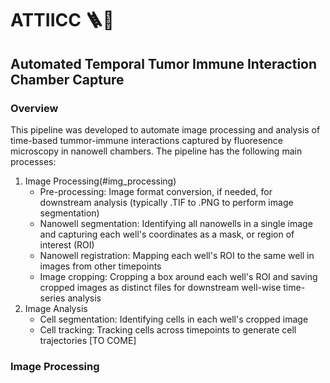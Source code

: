 # ATTIICC 🪜🔦
## Automated Temporal Tumor Immune Interaction Chamber Capture

### Overview
This pipeline was developed to automate image processing and analysis of time-based tummor-immune interactions captured by fluoresence microscopy in nanowell chambers. The pipeline has the following main processes:
1. Image Processing(#img_processing)
    - Pre-processing: Image format conversion, if needed, for downstream analysis (typically .TIF to .PNG to perform image segmentation)
    - Nanowell segmentation: Identifying all nanowells in a single image and capturing each well's coordinates as a mask, or region of interest (ROI)
    - Nanowell registration: Mapping each well's ROI to the same well in images from other timepoints
    - Image cropping: Cropping a box around each well's ROI and saving cropped images as distinct files for downstream well-wise time-series analysis
2. Image Analysis
    - Cell segmentation: Identifying cells in each well's cropped image
    - Cell tracking: Tracking cells across timepoints to generate cell trajectories
    [TO COME]

<a id='img_processing'></a>
### Image Processing
